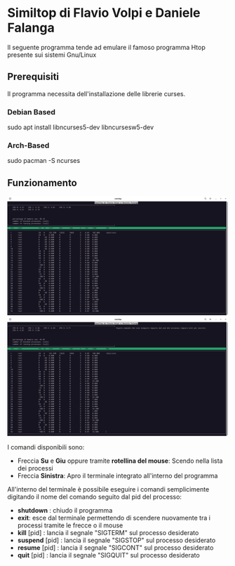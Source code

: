 # Similtop di Flavio Volpi e Daniele Falanga
Il seguente programma tende ad emulare il famoso programma Htop presente sui sistemi Gnu/Linux

## Prerequisiti
Il programma necessita dell'installazione delle librerie curses. 

### Debian Based
sudo apt install libncurses5-dev libncursesw5-dev 

### Arch-Based
sudo pacman -S ncurses

## Funzionamento

![screen without terminal](https://github.com/DanieleFalanga/progetto_sistemi_operativi_2021-2022/blob/main/Images/Screenshot%20from%202022-09-04%2016-41-57.png) 
![screen with terminal](https://github.com/DanieleFalanga/progetto_sistemi_operativi_2021-2022/blob/main/Images/Screenshot%20from%202022-09-04%2016-43-53.png)

I comandi disponibili sono:

- Freccia **Su** e **Giu** oppure tramite **rotellina del mouse**: Scendo nella lista dei processi
- Freccia **Sinistra**: Apro il terminale integrato all'interno del programma

All'interno del terminale è possibile eseguire i comandi semplicimente digitando il nome del comando seguito dal pid del processo:

- **shutdown** : chiudo il programma
- **exit**: esce dal terminale permettendo di scendere nuovamente tra i processi tramite le frecce o il mouse
- **kill** [pid] : lancia il segnale "SIGTERM" sul processo desiderato
- **suspend** [pid] : lancia il segnale "SIGSTOP" sul processo desiderato 
- **resume** [pid] : lancia il segnale "SIGCONT" sul processo desiderato
- **quit** [pid] : lancia il segnale "SIGQUIT" sul processo desiderato
